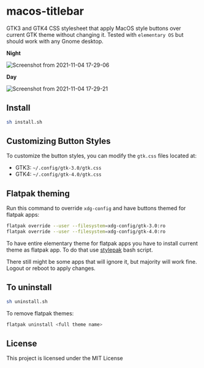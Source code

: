 # macos-titlebar

GTK3 and GTK4 CSS stylesheet that apply MacOS style buttons over current GTK theme without changing it. Tested with `elementary OS` but should work with any Gnome desktop.

**Night**

![Screenshot from 2021-11-04 17-29-06](https://user-images.githubusercontent.com/33252703/140376423-eb1c0f8a-de50-45eb-bd75-101bf5013b2d.png)


**Day**


![Screenshot from 2021-11-04 17-29-21](https://user-images.githubusercontent.com/33252703/140376484-09f15c2c-98e6-4368-a1ef-d44f3cfb8ab3.png)


## Install

```sh
sh install.sh
```

## Customizing Button Styles

To customize the button styles, you can modify the `gtk.css` files located at:

- GTK3: `~/.config/gtk-3.0/gtk.css`
- GTK4: `~/.config/gtk-4.0/gtk.css`

## Flatpak theming

Run this command to override `xdg-config` and have buttons themed for flatpak apps:

```sh
flatpak override --user --filesystem=xdg-config/gtk-3.0:ro
flatpak override --user --filesystem=xdg-config/gtk-4.0:ro
```

To have entire elementary theme for flatpak apps you have to install current theme as flatpak app. To do that use [stylepak](https://github.com/refi64/stylepak) bash script.

There still might be some apps that will ignore it, but majority will work fine. Logout or reboot to apply changes.

## To uninstall

```sh
sh uninstall.sh
```

To remove flatpak themes:
```bash
flatpak uninstall <full theme name>
```

## License

This project is licensed under the MIT License
